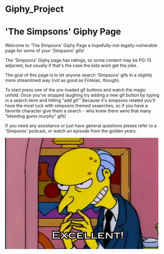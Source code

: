 # Giphy_Project

# 'The Simpsons' Giphy Page

Welcome to 'The Simpsons' Giphy Page a hopefully-not-legally-vulnerable page for some of your 'Simpsons' gifs! 

The 'Simpsons' Giphy page has ratings, so some content may be PG-13 adjacent, but usually if that's the case the kids wont get the joke.  

The goal of this page is to let anyone search 'Simpsons' gifs in a slightly more streamlined way (not as good as Frinkiac, though).

To start press one of the pre-loaded gif buttons and watch the magic unfold. Once you've stopped laughing try adding a new gif button by typing in a search term and hitting "add gif." Because it's simpsons related you'll have the most luck with simpsons themed seaerches, so if you have a favorite character give them a search - who knew there were that many "bleeding gums murphy" gifs!

If you need any assistance or just have general questions please refer to a 'Simpsons' podcast, or watch an episode from the golden years.

![Burns_Excellent_Gif](assets/images/burns_excellent.gif) 